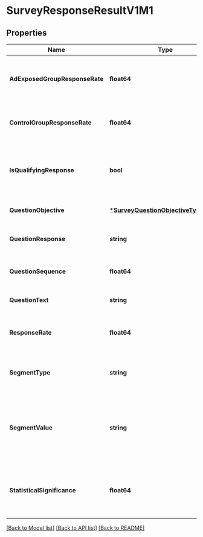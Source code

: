 # SurveyResponseResultV1M1

## Properties
Name | Type | Description | Notes
------------ | ------------- | ------------- | -------------
**AdExposedGroupResponseRate** | **float64** | The percent of people in ad exposed group choosing this response. | [optional] [default to null]
**ControlGroupResponseRate** | **float64** | The percent of people in control group choosing this response. | [optional] [default to null]
**IsQualifyingResponse** | **bool** | Is the response a qualifying response. Used in calculating Brand Lift. | [optional] [default to null]
**QuestionObjective** | [***SurveyQuestionObjectiveTypeV1M1**](SurveyQuestionObjectiveTypeV1M1.md) |  | [optional] [default to null]
**QuestionResponse** | **string** | The response choosen by Survey audience. | [optional] [default to null]
**QuestionSequence** | **float64** | Sequence number of the question in the Survey. | [optional] [default to null]
**QuestionText** | **string** | Text of the Survey question. | [optional] [default to null]
**ResponseRate** | **float64** | The percentage of people choosing this response. | [optional] [default to null]
**SegmentType** | **string** | The segment type to which this response data belongs to. | [optional] [default to null]
**SegmentValue** | **string** | The segment value to which this response data belongs to. Would be corresponding to the above segmentType field. | [optional] [default to null]
**StatisticalSignificance** | **float64** | The significance percentage for the response data in this segment. | [optional] [default to null]

[[Back to Model list]](../README.md#documentation-for-models) [[Back to API list]](../README.md#documentation-for-api-endpoints) [[Back to README]](../README.md)

